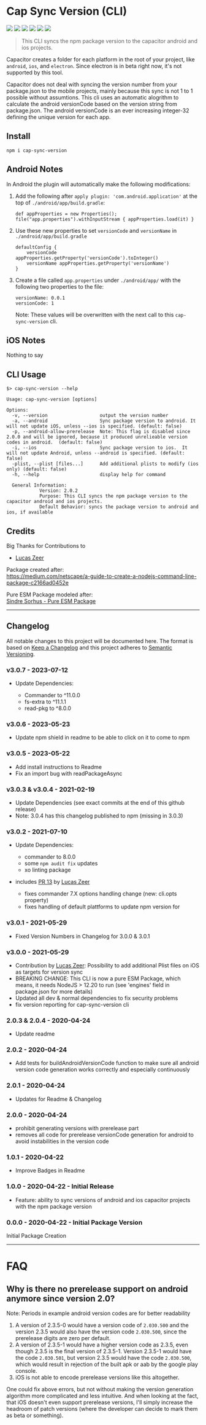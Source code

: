 # Cap Sync Version (CLI)

[![](https://img.shields.io/npm/v/cap-sync-version/latest)](https://www.npmjs.com/package/cap-sync-version)
![](https://img.shields.io/npm/l/cap-sync-version)
![](https://img.shields.io/snyk/vulnerabilities/npm/cap-sync-version)
![](https://img.shields.io/badge/code_style-XO%2BPrettier-00eaf0)
![](https://img.shields.io/badge/released_with-np-lightgrey)
![](https://img.shields.io/badge/badges_from-shields.io-brightgreen)

> This CLI syncs the npm package version to the capacitor android and ios projects.

Capacitor creates a folder for each platform in the root of your project, like `android`, `ios`, and `electron`.
Since electron is in beta right now, it's not supported by this tool.

Capacitor does not deal with syncing the version number from your package.json to the mobile projects,
mainly because this sync is not 1 to 1 possible without assumtions.
This cli uses an automatic alogrithm to calculate the android versionCode based on the version string from package.json.
The android versionCode is an ever increasing integer-32 defining the unique version for each app.

## Install

```
npm i cap-sync-version
```

## Android Notes

In Android the plugin will automatically make the following modifications:

1. Add the following after `apply plugin: 'com.android.application'` at the top of `./android/app/build.gradle`:

    ```
    def appProperties = new Properties();
    file("app.properties").withInputStream { appProperties.load(it) }
    ```

2. Use these new properties to set `versionCode` and `versionName` in `./android/app/build.gradle`

    ```
    defaultConfig {
        versionCode appProperties.getProperty('versionCode').toInteger()
        versionName appProperties.getProperty('versionName')
    }
    ```

3. Create a file called `app.properties` under `./android/app/` with the following two properties to the file:

    ```
    versionName: 0.0.1
    versionCode: 1
    ```

    Note: These values will be overwritten with the next call to this `cap-sync-version` cli.

## iOS Notes

Nothing to say

## CLI Usage

```
$> cap-sync-version --help

Usage: cap-sync-version [options]

Options:
  -v, --version                   output the version number
  -a, --android                   Sync package version to android. It will not update iOS, unless --ios is specified. (default: false)
  -p, --android-allow-prerelease  Note: This flag is disabled since 2.0.0 and will be ignored, because it produced unrelieable version codes in android.  (default: false)
  -i, --ios                       Sync package version to ios.  It will not update Android, unless --android is specified. (default: false)
  -plist, --plist [files...]      Add additional plists to modify (ios only) (default: false)
  -h, --help                      display help for command

  General Information:
            Version: 2.0.2
            Purpose: This CLI syncs the npm package version to the capacitor android and ios projects.
            Default Behavior: syncs the package version to android and ios, if available

```

## Credits

Big Thanks for Contributions to

-   [Lucas Zeer](https://github.com/Lucaszw)

Package created after:  
 https://medium.com/netscape/a-guide-to-create-a-nodejs-command-line-package-c2166ad0452e

Pure ESM Package modeled after:  
[Sindre Sorhus - Pure ESM Package](https://gist.github.com/sindresorhus/a39789f98801d908bbc7ff3ecc99d99c#pure-esm-package)

---

## Changelog

All notable changes to this project will be documented here.
The format is based on [Keep a Changelog](http://keepachangelog.com/en/1.0.0/)
and this project adheres to [Semantic Versioning](http://semver.org/spec/v2.0.0.html).

### v3.0.7 - 2023-07-12

- Update Dependencies: 
  
  - Commander to ^11.0.0
  - fs-extra to ^11.1.1
  - read-pkg to ^8.0.0

### v3.0.6 - 2023-05-23

-   Update npm shield in readme to be able to click on it to come to npm

### v3.0.5 - 2023-05-22

-   Add install instructions to Readme
-   Fix an import bug with readPackageAsync

### v3.0.3 & v3.0.4 - 2021-02-19

-   Update Dependencies (see exact commits at the end of this github release)
-   Note: 3.0.4 has this changelog published to npm (missing in 3.0.3)

### v3.0.2 - 2021-07-10

-   Update Dependencies:

    -   commander to 8.0.0
    -   some `npm audit fix` updates
    -   xo linting package

-   includes [PR 13](https://github.com/bjesuiter/capacitor-sync-version-cli/pull/13) by [Lucas Zeer](https://github.com/Lucaszw)
    -   fixes commander 7.X options handling change (new: cli.opts property)
    -   fixes handling of default plattforms to update npm version for

### v3.0.1 - 2021-05-29

-   Fixed Version Numbers in Changelog for 3.0.0 & 3.0.1

### v3.0.0 - 2021-05-29

-   Contribution by [Lucas Zeer](https://github.com/Lucaszw):
    Possibility to add additional Plist files on iOS as targets for version sync
-   BREAKING CHANGE: This CLI is now a pure ESM Package, which means, it needs NodeJS > 12.20 to run
    (see 'engines' field in package.json for more details)
-   Updated all dev & normal dependencies to fix security problems
-   fix version reporting for cap-sync-version cli

### 2.0.3 & 2.0.4 - 2020-04-24

-   Update readme

### 2.0.2 - 2020-04-24

-   Add tests for buildAndroidVersionCode function to make sure all android version code generation works correctly and especially continuously

### 2.0.1 - 2020-04-24

-   Updates for Readme & Changelog

### 2.0.0 - 2020-04-24

-   prohibit generating versions with prerelease part
-   removes all code for prerelease versionCode generation for android to avoid instabilities in the version code

### 1.0.1 - 2020-04-22

-   Improve Badges in Readme

### 1.0.0 - 2020-04-22 - Initial Release

-   Feature: ability to sync versions of android and ios capacitor projects with the npm package version

### 0.0.0 - 2020-04-22 - Initial Package Version

Initial Package Creation

---

# FAQ

## Why is there no prerelease support on android anymore since version 2.0?

Note: Periods in example android version codes are for better readability

1. A version of 2.3.5-0 would have a version code of `2.030.500`
   and the version 2.3.5 would also have the version code `2.030.500`, since the prerelease digits are zero per default.
2. A version of 2.3.5-1 would have a higher version code as 2.3.5, even though 2.3.5 is the final version of 2.3.5-1.
   Version 2.3.5-1 would have the code `2.030.501`, but version 2.3.5 would have the code `2.030.500`, which would result in rejection of the built apk or aab by the google play console.
3. iOS is not able to encode prerelease versions like this altogether.

One could fix above errors, but not without making the version generation algorithm more complicated and less intuitive.
And when looking at the fact, that iOS doesn't even support prerelease versions, I'll simply increase the headroom of patch versions (where the developer can decide to mark them as beta or something).

